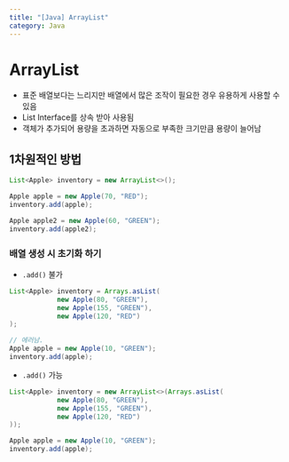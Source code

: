 ```yaml
---
title: "[Java] ArrayList"
category: Java
---
```


# ArrayList

- 표준 배열보다는 느리지만 배열에서 많은 조작이 필요한 경우 유용하게 사용할 수 있음
- List Interface를 상속 받아 사용됨
- 객체가 추가되어 용량을 초과하면 자동으로 부족한 크기만큼 용량이 늘어남

## 1차원적인 방법

```java
List<Apple> inventory = new ArrayList<>();

Apple apple = new Apple(70, "RED");
inventory.add(apple);

Apple apple2 = new Apple(60, "GREEN");
inventory.add(apple2);
```

### 배열 생성 시 초기화 하기

- `.add()` 불가

```java
List<Apple> inventory = Arrays.asList(
			new Apple(80, "GREEN"),
			new Apple(155, "GREEN"),
			new Apple(120, "RED")
);

// 에러남.
Apple apple = new Apple(10, "GREEN");
inventory.add(apple);
```

- `.add()` 가능

```java
List<Apple> inventory = new ArrayList<>(Arrays.asList(
			new Apple(80, "GREEN"),
			new Apple(155, "GREEN"),
			new Apple(120, "RED")
));

Apple apple = new Apple(10, "GREEN");
inventory.add(apple);
```